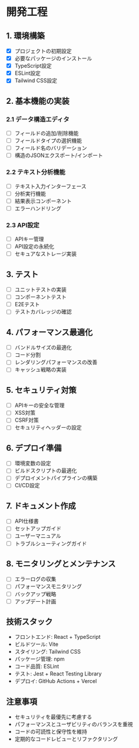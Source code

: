 # 開発工程

## 1. 環境構築
- [x] プロジェクトの初期設定
- [x] 必要なパッケージのインストール
- [x] TypeScript設定
- [x] ESLint設定
- [x] Tailwind CSS設定

## 2. 基本機能の実装
### 2.1 データ構造エディタ
- [ ] フィールドの追加/削除機能
- [ ] フィールドタイプの選択機能
- [ ] フィールド名のバリデーション
- [ ] 構造のJSONエクスポート/インポート

### 2.2 テキスト分析機能
- [ ] テキスト入力インターフェース
- [ ] 分析実行機能
- [ ] 結果表示コンポーネント
- [ ] エラーハンドリング

### 2.3 API設定
- [ ] APIキー管理
- [ ] API設定の永続化
- [ ] セキュアなストレージ実装

## 3. テスト
- [ ] ユニットテストの実装
- [ ] コンポーネントテスト
- [ ] E2Eテスト
- [ ] テストカバレッジの確認

## 4. パフォーマンス最適化
- [ ] バンドルサイズの最適化
- [ ] コード分割
- [ ] レンダリングパフォーマンスの改善
- [ ] キャッシュ戦略の実装

## 5. セキュリティ対策
- [ ] APIキーの安全な管理
- [ ] XSS対策
- [ ] CSRF対策
- [ ] セキュリティヘッダーの設定

## 6. デプロイ準備
- [ ] 環境変数の設定
- [ ] ビルドスクリプトの最適化
- [ ] デプロイメントパイプラインの構築
- [ ] CI/CD設定

## 7. ドキュメント作成
- [ ] API仕様書
- [ ] セットアップガイド
- [ ] ユーザーマニュアル
- [ ] トラブルシューティングガイド

## 8. モニタリングとメンテナンス
- [ ] エラーログの収集
- [ ] パフォーマンスモニタリング
- [ ] バックアップ戦略
- [ ] アップデート計画

## 技術スタック
- フロントエンド: React + TypeScript
- ビルドツール: Vite
- スタイリング: Tailwind CSS
- パッケージ管理: npm
- コード品質: ESLint
- テスト: Jest + React Testing Library
- デプロイ: GitHub Actions + Vercel

## 注意事項
- セキュリティを最優先に考慮する
- パフォーマンスとユーザビリティのバランスを重視
- コードの可読性と保守性を維持
- 定期的なコードレビューとリファクタリング 